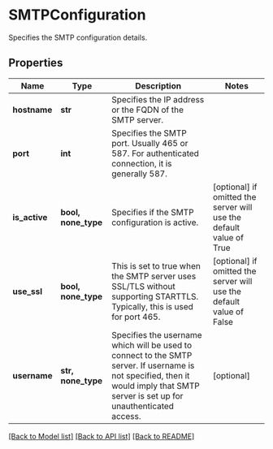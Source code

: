 # SMTPConfiguration

Specifies the SMTP configuration details.

## Properties
Name | Type | Description | Notes
------------ | ------------- | ------------- | -------------
**hostname** | **str** | Specifies the IP address or the FQDN of the SMTP server. | 
**port** | **int** | Specifies the SMTP port. Usually 465 or 587. For authenticated connection, it is generally 587. | 
**is_active** | **bool, none_type** | Specifies if the SMTP configuration is active. | [optional]  if omitted the server will use the default value of True
**use_ssl** | **bool, none_type** | This is set to true when the SMTP server uses SSL/TLS without supporting STARTTLS. Typically, this is used for port 465. | [optional]  if omitted the server will use the default value of False
**username** | **str, none_type** | Specifies the username which will be used to connect to the SMTP server. If username is not specified, then it would imply that SMTP server is set up for unauthenticated access. | [optional] 

[[Back to Model list]](../README.md#documentation-for-models) [[Back to API list]](../README.md#documentation-for-api-endpoints) [[Back to README]](../README.md)


